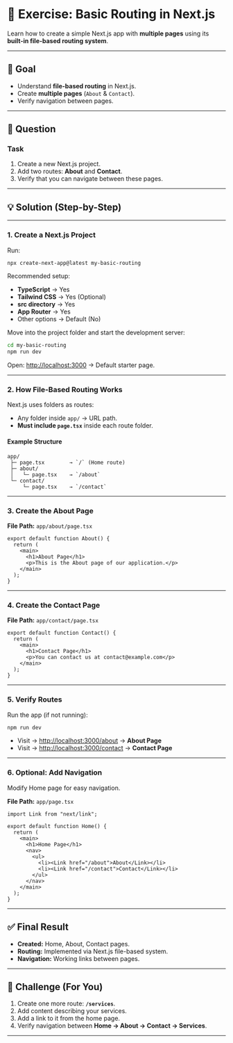 
# 📝 Exercise: Basic Routing in Next.js

Learn how to create a simple Next.js app with **multiple pages** using its **built-in file-based routing system**.

---

## 🎯 Goal
- Understand **file-based routing** in Next.js.
- Create **multiple pages** (`About` & `Contact`).
- Verify navigation between pages.

---

## 📌 Question

### **Task**
1. Create a new Next.js project.
2. Add two routes: **About** and **Contact**.
3. Verify that you can navigate between these pages.

---

## 💡 Solution (Step-by-Step)

---

### **1. Create a Next.js Project**
Run:
```bash
npx create-next-app@latest my-basic-routing
````

Recommended setup:

* **TypeScript** → Yes
* **Tailwind CSS** → Yes (Optional)
* **src directory** → Yes
* **App Router** → Yes
* Other options → Default (No)

Move into the project folder and start the development server:

```bash
cd my-basic-routing
npm run dev
```

Open: [http://localhost:3000](http://localhost:3000) → Default starter page.

---

### **2. How File-Based Routing Works**

Next.js uses folders as routes:

* Any folder inside `app/` → URL path.
* **Must include `page.tsx`** inside each route folder.

#### **Example Structure**

```
app/
 ├─ page.tsx        → `/` (Home route)
 ├─ about/
 │   └─ page.tsx    → `/about`
 └─ contact/
     └─ page.tsx    → `/contact`
```

---

### **3. Create the About Page**

**File Path:** `app/about/page.tsx`

```tsx
export default function About() {
  return (
    <main>
      <h1>About Page</h1>
      <p>This is the About page of our application.</p>
    </main>
  );
}
```

---

### **4. Create the Contact Page**

**File Path:** `app/contact/page.tsx`

```tsx
export default function Contact() {
  return (
    <main>
      <h1>Contact Page</h1>
      <p>You can contact us at contact@example.com</p>
    </main>
  );
}
```

---

### **5. Verify Routes**

Run the app (if not running):

```bash
npm run dev
```

* Visit → [http://localhost:3000/about](http://localhost:3000/about) → **About Page**
* Visit → [http://localhost:3000/contact](http://localhost:3000/contact) → **Contact Page**

---

### **6. Optional: Add Navigation**

Modify Home page for easy navigation.

**File Path:** `app/page.tsx`

```tsx
import Link from "next/link";

export default function Home() {
  return (
    <main>
      <h1>Home Page</h1>
      <nav>
        <ul>
          <li><Link href="/about">About</Link></li>
          <li><Link href="/contact">Contact</Link></li>
        </ul>
      </nav>
    </main>
  );
}
```

---

## ✅ Final Result

* **Created:** Home, About, Contact pages.
* **Routing:** Implemented via Next.js file-based system.
* **Navigation:** Working links between pages.

---

## 🎯 Challenge (For You)

1. Create one more route: **`/services`**.
2. Add content describing your services.
3. Add a link to it from the home page.
4. Verify navigation between **Home → About → Contact → Services**.

---

